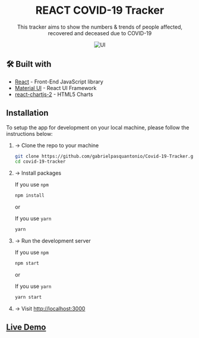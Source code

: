 <h1 align='center'>REACT COVID-19 Tracker</h1>

<p align="center">
This tracker aims to show the numbers & trends of people affected, recovered and deceased due to COVID-19
</p>
<p align='center'>
<img alt="UI" src="./main.png"  align='center'/>
</p>


## 🛠️ Built with

- [React](https://es.reactjs.org/) - Front-End JavaScript library
- [Material UI](https://material-ui.com/) - React UI Framework
- [react-chartjs-2](https://github.com/jerairrest/react-chartjs-2) - HTML5 Charts


## Installation

To setup the app for development on your local machine, please follow the instructions below:

1. -> Clone the repo to your machine

   ```bash
   git clone https://github.com/gabrielpasquantonio/Covid-19-Tracker.git
   cd covid-19-tracker
   ```

2. -> Install packages

   If you use `npm`

   ```bash
   npm install
   ```

   or

   If you use `yarn`

   ```bash
   yarn
   ```

3. -> Run the development server

   If you use `npm`

   ```bash
   npm start
   ```

   or

   If you use `yarn`

   ```bash
   yarn start
   ```

4. -> Visit <http://localhost:3000>


## [Live Demo](https://covid-19-tracker-50f8d.web.app/)




